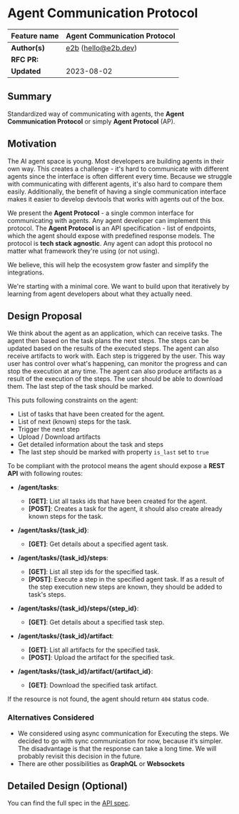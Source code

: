 # Agent Communication Protocol

| Feature name  | Agent Communication Protocol           |
| :------------ | :------------------------------------- |
| **Author(s)** | [e2b](https://e2b.dev) (hello@e2b.dev) |
| **RFC PR:**   |                                        |
| **Updated**   | 2023-08-02                             |

## Summary

Standardized way of communicating with agents, the **Agent Communication Protocol** or simply **Agent Protocol** (AP).

## Motivation

The AI agent space is young. Most developers are building agents in their own way.
This creates a challenge - it's hard to communicate with different agents since the interface is often different every time.
Because we struggle with communicating with different agents, it's also hard to compare them easily.
Additionally, the benefit of having a single communication interface makes it easier to develop devtools that works with agents out of the box.

We present the **Agent Protocol** - a single common interface for communicating with agents.
Any agent developer can implement this protocol.
The **Agent Protocol** is an API specification - list of endpoints, which the agent
should expose with predefined response models.
The protocol is **tech stack agnostic**. Any agent can adopt this protocol no
matter what framework they're using (or not using).

We believe, this will help the ecosystem grow faster and simplify the integrations.

We're starting with a minimal core. We want to build upon that iteratively
by learning from agent developers about what they actually need.

## Design Proposal

We think about the agent as an application, which can receive tasks. The agent then based on the task plans the next steps. The steps can be updated based on the results of the executed steps. The agent can also receive artifacts to work with. Each step is triggered by the user. This way user has control over what's happening, can monitor the progress and can stop the execution at any time.
The agent can also produce artifacts as a result of the execution of the steps. The user should be able to download them. The last step of the task should be marked.

This puts following constraints on the agent:

- List of tasks that have been created for the agent.
- List of next (known) steps for the task.
- Trigger the next step
- Upload / Download artifacts
- Get detailed information about the task and steps
- The last step should be marked with property `is_last` set to `true`

To be compliant with the protocol means the agent should expose a **REST API** with following routes:

- **/agent/tasks**:
  - **[GET]**: List all tasks ids that have been created for the agent.
  - **[POST]**: Creates a task for the agent, it should also create already known steps for the task.
- **/agent/tasks/{task_id}**:

  - **[GET]**: Get details about a specified agent task.

- **/agent/tasks/{task_id}/steps**:

  - **[GET]**: List all step ids for the specified task.
  - **[POST]**: Execute a step in the specified agent task. If as a result of the step execution new steps are known, they should be added to task's steps.

- **/agent/tasks/{task_id}/steps/{step_id}**:

  - **[GET]**: Get details about a specified task step.

- **/agent/tasks/{task_id}/artifact**:

  - **[GET]**: List all artifacts for the specified task.
  - **[POST]**: Upload the artifact for the specified task.

- **/agent/tasks/{task_id}/artifact/{artifact_id}**:
  - **[GET]**: Download the specified task artifact.

If the resource is not found, the agent should return `404` status code.

### Alternatives Considered

- We considered using async communication for Executing the steps. We decided to go with sync communication for now, because it’s simpler. The disadvantage is that the response can take a long time. We will probably revisit this decision in the future.
- There are other possibilities as **GraphQL** or **Websockets**

## Detailed Design (Optional)

You can find the full spec in the [API spec](./../openapi.yml).

